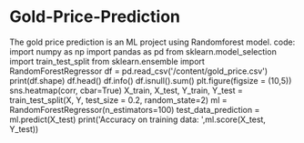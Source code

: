 # Gold-Price-Prediction
The gold price prediction is an ML project using Randomforest model.
code:
import numpy as np
import pandas as pd
from sklearn.model_selection import train_test_split
from sklearn.ensemble import RandomForestRegressor
df = pd.read_csv('/content/gold_price.csv')
print(df.shape)
df.head()
df.info()
df.isnull().sum()
plt.figure(figsize = (10,5))
sns.heatmap(corr, cbar=True)
X_train, X_test, Y_train, Y_test = train_test_split(X, Y, test_size = 0.2, random_state=2)
ml = RandomForestRegressor(n_estimators=100)
test_data_prediction = ml.predict(X_test)
print('Accuracy on training data: ',ml.score(X_test, Y_test))

